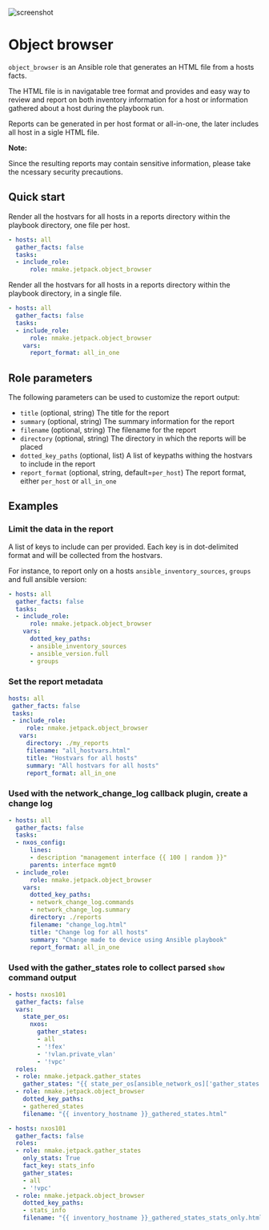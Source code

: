 ![screenshot](https://github.com/nmake/jetpack/raw/master/docs/roles/object_broswer/object_broswer_screenshot.png)

# Object browser

`object_browser` is an Ansible role that generates an HTML file from a hosts facts.

The HTML file is in navigatable tree format and provides and easy way to review and report on both inventory information for a host or information gathered about a host during the playbook run.

Reports can be generated in per host format or all-in-one, the later includes all host in a sigle HTML file.

**Note:**

Since the resulting reports may contain sensitive information, please take the ncessary security precautions.

## Quick start

Render all the hostvars for all hosts in a reports directory within the playbook directory, one file per host.

```yaml
- hosts: all
  gather_facts: false
  tasks:
  - include_role:
      role: nmake.jetpack.object_browser
```

Render all the hostvars for all hosts in a reports directory within the playbook directory, in a single file.

```yaml
- hosts: all
  gather_facts: false
  tasks:
  - include_role:
      role: nmake.jetpack.object_browser
    vars:
      report_format: all_in_one
```

## Role parameters

The following parameters can be used to customize the report output:

- `title` (optional, string) The title for the report
- `summary` (optional, string) The summary information for the report
- `filename` (optional, string) The filename for the report
- `directory` (optional, string) The directory in which the reports will be placed
- `dotted_key_paths` (optional, list) A list of keypaths withing the hostvars to include in the report
- `report_format` (optional, string, default=`per_host`) The report format, either `per_host` or `all_in_one`


## Examples

### Limit the data in the report

A list of keys to include can per provided.  Each key is in dot-delimited format and will be collected from the hostvars.

For instance, to report only on a hosts `ansible_inventory_sources`, `groups` and full ansible version:

```yaml
- hosts: all
  gather_facts: false
  tasks:
  - include_role:
      role: nmake.jetpack.object_browser
    vars:
      dotted_key_paths:
      - ansible_inventory_sources
      - ansible_version.full
      - groups
```

### Set the report metadata

```yaml
hosts: all
 gather_facts: false
 tasks:
 - include_role:
     role: nmake.jetpack.object_browser
   vars:
     directory: ./my_reports
     filename: "all_hostvars.html"
     title: "Hostvars for all hosts"
     summary: "All hostvars for all hosts"
     report_format: all_in_one
```

### Used with the network_change_log callback plugin, create a change log

```yaml
- hosts: all
  gather_facts: false
  tasks:
  - nxos_config:
      lines:
      - description "management interface {{ 100 | random }}"
      parents: interface mgmt0
  - include_role:
      role: nmake.jetpack.object_browser
    vars:
      dotted_key_paths:
      - network_change_log.commands
      - network_change_log.summary
      directory: ./reports
      filename: "change_log.html"
      title: "Change log for all hosts"
      summary: "Change made to device using Ansible playbook"
      report_format: all_in_one
```

### Used with the gather_states role to collect parsed `show` command output

```yaml
- hosts: nxos101
  gather_facts: false
  vars:
    state_per_os:
      nxos:
        gather_states:
        - all
        - '!fex'
        - '!vlan.private_vlan'
        - '!vpc'
  roles:
  - role: nmake.jetpack.gather_states
    gather_states: "{{ state_per_os[ansible_network_os]['gather_states'] }}"
  - role: nmake.jetpack.object_browser
    dotted_key_paths:
    - gathered_states
    filename: "{{ inventory_hostname }}_gathered_states.html"

- hosts: nxos101
  gather_facts: false
  roles:
  - role: nmake.jetpack.gather_states
    only_stats: True
    fact_key: stats_info
    gather_states:
    - all
    - '!vpc'
  - role: nmake.jetpack.object_browser
    dotted_key_paths:
    - stats_info
    filename: "{{ inventory_hostname }}_gathered_states_stats_only.html"
```
